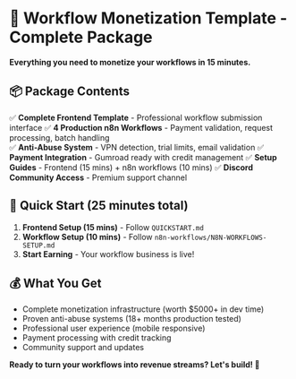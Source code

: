 # 🚀 Workflow Monetization Template - Complete Package

**Everything you need to monetize your workflows in 15 minutes.**

## 📦 Package Contents

✅ **Complete Frontend Template** - Professional workflow submission interface 
✅ **4 Production n8n Workflows** - Payment validation, request processing, batch handling  
✅ **Anti-Abuse System** - VPN detection, trial limits, email validation 
✅ **Payment Integration** - Gumroad ready with credit management 
✅ **Setup Guides** - Frontend (15 mins) + n8n workflows (10 mins) 
✅ **Discord Community Access** - Premium support channel

## 🎯 Quick Start (25 minutes total)

1. **Frontend Setup (15 mins)** - Follow `QUICKSTART.md`
2. **Workflow Setup (10 mins)** - Follow `n8n-workflows/N8N-WORKFLOWS-SETUP.md`  
3. **Start Earning** - Your workflow business is live!

## 💰 What You Get

- Complete monetization infrastructure (worth $5000+ in dev time)
- Proven anti-abuse systems (18+ months production tested)
- Professional user experience (mobile responsive)
- Payment processing with credit tracking
- Community support and updates

**Ready to turn your workflows into revenue streams? Let's build! 🚀**
